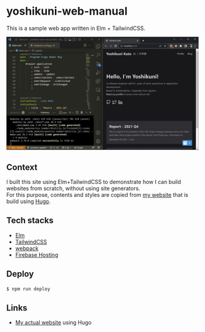 # yoshikuni-web-manual

This is a sample web app written in Elm + TailwindCSS.  

![](./YoshikuniWebManual.png)

## Context
I built this site using Elm+TailwindCSS to demonstrate how I can build websites from scratch, without using site generators.  
For this purpose, contents and styles are copied from [my website](https://yoshikuni-web.com/) that is build using [Hugo](https://gohugo.io/). 

## Tech stacks
- [Elm](https://elm-lang.org/)
- [TailwindCSS](https://tailwindcss.com/)
- [webpack](https://webpack.js.org/)
- [Firebase Hosting](https://firebase.google.com/docs/hosting)

## Deploy
```sh
$ npm run deploy
```

## Links
- [My actual website](https://yoshikuni-web.com/) using Hugo
